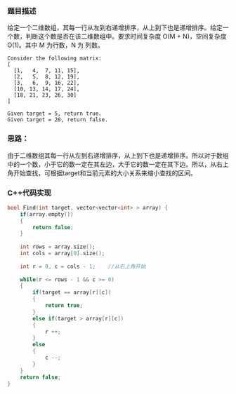 ### 题目描述

给定一个二维数组，其每一行从左到右递增排序，从上到下也是递增排序。给定一个数，判断这个数是否在该二维数组中。要求时间复杂度 O(M + N)，空间复杂度 O(1)。其中 M 为行数，N 为 列数。

```
Consider the following matrix:
[
  [1,   4,  7, 11, 15],
  [2,   5,  8, 12, 19],
  [3,   6,  9, 16, 22],
  [10, 13, 14, 17, 24],
  [18, 21, 23, 26, 30]
]

Given target = 5, return true.
Given target = 20, return false.
```

### 思路：

由于二维数组其每一行从左到右递增排序，从上到下也是递增排序。所以对于数组中的一个数，小于它的数一定在其左边，大于它的数一定在其下边。所以，从右上角开始查找，可根据target和当前元素的大小关系来缩小查找的区间。

### C++代码实现

```c++
bool Find(int target, vector<vector<int> > array) {
    if(array.empty())
    {
        return false;
	}
    
    int rows = array.size();
    int cols = array[0].size();
    
    int r = 0, c = cols - 1;	//从右上角开始
    
    while(r <= rows - 1 && c >= 0)
    {
        if(target == array[r][c])
        {
            return true;
        }
        else if(target > array[r][c])
        {
            r ++;
        }
        else
        {
            c --;
        }
    }
    return false;
}
```




